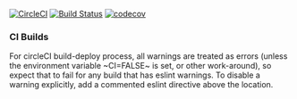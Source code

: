 [![CircleCI](https://circleci.com/gh/Brmlia/brmlia.svg?style=svg)](https://circleci.com/gh/Brmlia/brmlia)
[![Build Status](https://travis-ci.org/Brmlia/brmlia.svg?branch=master)](https://travis-ci.org/Brmlia/brmlia)
[![codecov](https://codecov.io/gh/Brmlia/brmlia/branch/master/graph/badge.svg)](https://codecov.io/gh/Brmlia/brmlia)

### CI Builds

For circleCI build-deploy process, all warnings are treated as errors (unless
the environment variable ~CI=FALSE~ is set, or other work-around), so expect
that to fail for any build that has eslint warnings. To disable a warning
explicitly, add a commented eslint directive above the location.
